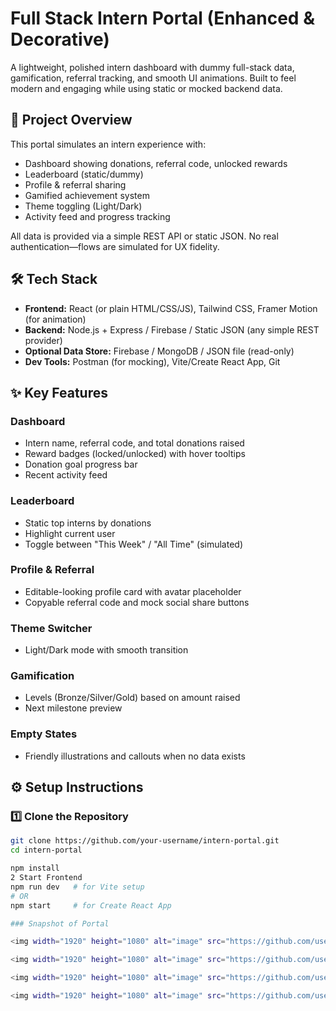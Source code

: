 # Full Stack Intern Portal (Enhanced & Decorative)

A lightweight, polished intern dashboard with dummy full-stack data, gamification, referral tracking, and smooth UI animations. Built to feel modern and engaging while using static or mocked backend data.

## 🚀 Project Overview

This portal simulates an intern experience with:
- Dashboard showing donations, referral code, unlocked rewards
- Leaderboard (static/dummy)
- Profile & referral sharing
- Gamified achievement system
- Theme toggling (Light/Dark)
- Activity feed and progress tracking

All data is provided via a simple REST API or static JSON. No real authentication—flows are simulated for UX fidelity.

## 🛠 Tech Stack

- **Frontend:** React (or plain HTML/CSS/JS), Tailwind CSS, Framer Motion (for animation)
- **Backend:** Node.js + Express / Firebase / Static JSON (any simple REST provider)
- **Optional Data Store:** Firebase / MongoDB / JSON file (read-only)
- **Dev Tools:** Postman (for mocking), Vite/Create React App, Git

## ✨ Key Features

### Dashboard
- Intern name, referral code, and total donations raised
- Reward badges (locked/unlocked) with hover tooltips
- Donation goal progress bar
- Recent activity feed

### Leaderboard
- Static top interns by donations
- Highlight current user
- Toggle between "This Week" / "All Time" (simulated)

### Profile & Referral
- Editable-looking profile card with avatar placeholder
- Copyable referral code and mock social share buttons

### Theme Switcher
- Light/Dark mode with smooth transition

### Gamification
- Levels (Bronze/Silver/Gold) based on amount raised
- Next milestone preview

### Empty States
- Friendly illustrations and callouts when no data exists


## ⚙️ Setup Instructions

### 1️⃣ Clone the Repository
```bash
git clone https://github.com/your-username/intern-portal.git
cd intern-portal

npm install
2 Start Frontend
npm run dev   # for Vite setup
# OR
npm start     # for Create React App

### Snapshot of Portal

<img width="1920" height="1080" alt="image" src="https://github.com/user-attachments/assets/6392ff50-94c5-4bc1-b564-78e41657c317" />

<img width="1920" height="1080" alt="image" src="https://github.com/user-attachments/assets/7fb5b5a8-673d-408a-b7e2-a9c2f802face" />

<img width="1920" height="1080" alt="image" src="https://github.com/user-attachments/assets/7c043f16-9081-4740-9d91-d4abdac83536" />

<img width="1920" height="1080" alt="image" src="https://github.com/user-attachments/assets/3a1e5648-9f41-4c1a-906d-f7bcdc95165a" />
